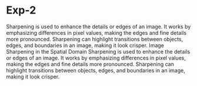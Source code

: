 # Exp-2

Sharpening is used to enhance the details or edges of an image. It works by emphasizing differences in pixel values, making the edges and fine details more pronounced. Sharpening can highlight transitions between objects, edges, and boundaries in an image, making it look crisper. Image Sharpening in the Spatial Domain Sharpening is used to enhance the details or edges of an image. It works by emphasizing differences in pixel values, making the edges and fine details more pronounced. Sharpening can highlight transitions between objects, edges, and boundaries in an image, making it look crisper.
